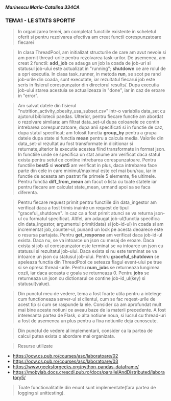 ##### Marinescu Maria-Catalina 334CA
### TEMA1 - LE STATS SPORTIF

> In organizarea temei, am completat functiile existente in scheletul oferit
si pentru rezolvarea efectiva am creat functii corespunzatoare fiecarei 

> In clasa ThreadPool, am initializat structurile
de care am avut nevoie si am pornit thread-urile pentru rezolvarea task-urilor. 
De asemenea, am creat 2 functii: **add_job** ce adauga un job la coada de
job-uri si statusul job-ului este actualizat in "running"; 
**shutdown** ce are rolul de a opri executia.
> In clasa task_runner, in metoda **run**, se scot pe rand job-urile din coada,
sunt executate, iar rezultatul fiecarui job este scris in fisierul 
corespunzator din directorul results/. Dupa executia job-ului starea acestuia
se actualizeaza in "done", iar in caz de eroare in "error".

> Am salvat datele din fisierul "nutrition_activity_obesity_usa_subset.csv" 
intr-o variabila data_set cu ajutorul bibliotecii pandas. Ulterior,
pentru fiecare functie am abordat o rezolvare similara: am filtrat data_set-ul
dupa coloanele ce contin intrebarea corespunzatoare, dupa anii specificati si 
in functie de caz, dupa statul specificat; am folosit functia **group_by**
pentru a grupa datele dupa state si functia **mean** pentru a calcula media.
Valorile din data_set-ul rezultat au fost transformate in dicitionar si 
returnate,ulterior la executie acestea fiind transformate in format json.
In functiile unde se specifica un stat anume am verificat daca statul exista
pentru setul ce contine intrebarea corespunzatoare.
Pentru functiile **best5** si **worst5** am verificat in plus, daca 
intrebarea face parte din cele in care minimul/maximul este cel mai bun/rau,
iar in functie de aceasta am pastrat fie primele 5 elemente, fie ultimele.
Pentru functia **diff_from_mean** am facut o lista cu toate statele
iar pentru fiecare am calculat state_mean, urmand apoi sa se faca diferenta.

> Pentru fiecare request primit pentru functiile din data_ingestor am verificat
daca a fost trimis inainte un request de tipul "graceful_shutdown". In caz
ca a fost primit atunci se va returna json-ul cu formatul specificat. Altfel,
am adaugat job-ul(functia specifica din data_ingestor, argumentul 
primit(data) si job-id-ul) in coada si am incrementat job_counter-ul, punand
un lock pe acesta deoarece este o resursa partajata.
> Pentru **get_response** am verificat daca job-id-ul exista. Daca nu, se va
intoarce un json cu mesaj de eroare. Daca exista si job-ul corespunzator este
terminat se va intoarce un json cu statusul si rezultatul job-ului. Daca exista
si nu este terminat se va intoarce un json cu statusul job-ului.
> Pentru **graceful_shutdown** se apeleaza functia din ThreadPool ce seteaza
flagul event-ului pe true si se opresc thread-urile.
> Pentru **num_jobs** se returneaza lungimea cozii, iar daca aceasta e goala
se returneaza 0.
> Pentru **jobs** se returneaza un json cu dictionarul ce contine 
job-id_ul(key) si statusul(value).

> Din punctul meu de vedere, tema a fost foarte utila pentru a intelege cum
functioneaza server-ul si clientul, cum se fac reqest-urile 
de acest tip si cum se raspunde la ele. Consider ca am aprofundat mult mai bine
aceste notiuni ce aveau baze de la materii precedente. A fost interesanta
partea de Flask, o alta notiune noua, si lucrul cu thread-uri a fost de
asemenea un plus pentru a fixa notiunile deja cunoscute.

> Din punctul de vedere al implementarii, consider ca la partea de calcul putea 
exista o abordare mai organizata. 

> Resurse utilizate
- https://ocw.cs.pub.ro/courses/asc/laboratoare/02
- https://ocw.cs.pub.ro/courses/asc/laboratoare/03
- https://www.geeksforgeeks.org/python-pandas-dataframe/
- https://mobylab.docs.crescdi.pub.ro/docs/parallelAndDistributed/laboratory5/

> Toate functionalitatile din enunt sunt implementate(fara partea de logging
si unittesting).
